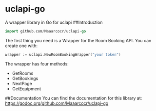 # uclapi-go
A wrapper library in Go for uclapi
##Introduction
```go
import github.com/Maaarcocr/uclapi-go
```
The first thing you need is a Wrapper for the Room Booking API. You can create one with:
```go
wrapper := uclapi.NewRoomBookingWrapper("your token")
```
The wrapper has four methods:
* GetRooms
* GetBookings
* NextPage
* GetEquipment

##Documentation
You can find the documentation for this library at: https://godoc.org/github.com/Maaarcocr/uclapi-go
